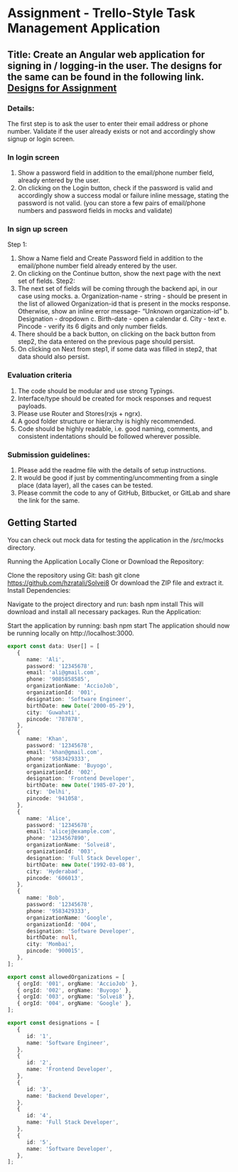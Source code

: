 # Assignment - Trello-Style Task Management Application

## Title: Create an Angular web application for signing in / logging-in the user. The designs for the same can be found in the following link. [Designs for Assignment](https://www.figma.com/design/LVmO8JvoK5nPAHaZtVK5Xt/Dev-Interview-Reference)

### Details:

The first step is to ask the user to enter their email address or phone number.
Validate if the user already exists or not and accordingly show signup or login screen.

### In login screen

1. Show a password field in addition to the email/phone number field, already entered by
   the user.
2. On clicking on the Login button, check if the password is valid and accordingly show a
   success modal or failure inline message, stating the password is not valid.
   (you can store a few pairs of email/phone numbers and password fields in mocks and
   validate)

### In sign up screen

Step 1:

1. Show a Name field and Create Password field in addition to the email/phone number
   field already entered by the user.
2. On clicking on the Continue button, show the next page with the next set of fields.
   Step2:
3. The next set of fields will be coming through the backend api, in our case using mocks.
   a. Organization-name - string - should be present in the list of allowed
   Organization-id that is present in the mocks response.
   Otherwise, show an inline error message- “Unknown organization-id”
   b. Designation - dropdown
   c. Birth-date - open a calendar
   d. City - text
   e. Pincode - verify its 6 digits and only number fields.
4. There should be a back button, on clicking on the back button from step2, the data
   entered on the previous page should persist.
5. On clicking on Next from step1, if some data was filled in step2, that data should also
   persist.

### Evaluation criteria

1. The code should be modular and use strong Typings.
2. Interface/type should be created for mock responses and request payloads.
3. Please use Router and Stores(rxjs + ngrx).
4. A good folder structure or hierarchy is highly recommended.
5. Code should be highly readable, i.e. good naming, comments, and consistent
   indentations should be followed wherever possible.

### Submission guidelines:

1. Please add the readme file with the details of setup instructions.
2. It would be good if just by commenting/uncommenting from a single place (data layer),
   all the cases can be tested.
3. Please commit the code to any of GitHub, Bitbucket, or GitLab and share the link for the
   same.

## Getting Started

You can check out mock data for testing the application in the /src/mocks directory.

Running the Application Locally
Clone or Download the Repository:

Clone the repository using Git:
bash
git clone https://github.com/hzratali/Solvei8
Or download the ZIP file and extract it.
Install Dependencies:

Navigate to the project directory and run:
bash
npm install
This will download and install all necessary packages.
Run the Application:

Start the application by running:
bash
npm start
The application should now be running locally on http://localhost:3000.

```Typescript
export const data: User[] = [
   {
      name: 'Ali',
      password: '12345678',
      email: 'ali@gmail.com',
      phone: '9085858585',
      organizationName: 'AccioJob',
      organizationId: '001',
      designation: 'Software Engineer',
      birthDate: new Date('2000-05-29'),
      city: 'Guwahati',
      pincode: '787878',
   },
   {
      name: 'Khan',
      password: '12345678',
      email: 'khan@gmail.com',
      phone: '9583429333',
      organizationName: 'Buyogo',
      organizationId: '002',
      designation: 'Frontend Developer',
      birthDate: new Date('1985-07-20'),
      city: 'Delhi',
      pincode: '941058',
   },
   {
      name: 'Alice',
      password: '12345678',
      email: 'alicej@example.com',
      phone: '1234567890',
      organizationName: 'Solvei8',
      organizationId: '003',
      designation: 'Full Stack Developer',
      birthDate: new Date('1992-03-08'),
      city: 'Hyderabad',
      pincode: '606013',
   },
   {
      name: 'Bob',
      password: '12345678',
      phone: '9583429333',
      organizationName: 'Google',
      organizationId: '004',
      designation: 'Software Developer',
      birthDate: null,
      city: 'Mombai',
      pincode: '900015',
   },
];

export const allowedOrganizations = [
   { orgId: '001', orgName: 'AccioJob' },
   { orgId: '002', orgName: 'Buyogo' },
   { orgId: '003', orgName: 'Solvei8' },
   { orgId: '004', orgName: 'Google' },
];

export const designations = [
   {
      id: '1',
      name: 'Software Engineer',
   },
   {
      id: '2',
      name: 'Frontend Developer',
   },
   {
      id: '3',
      name: 'Backend Developer',
   },
   {
      id: '4',
      name: 'Full Stack Developer',
   },
   {
      id: '5',
      name: 'Software Developer',
   },
];
```
